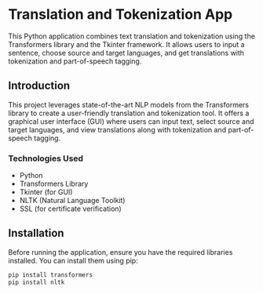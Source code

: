 # Translation and Tokenization App

This Python application combines text translation and tokenization using the Transformers library and the Tkinter framework. It allows users to input a sentence, choose source and target languages, and get translations with tokenization and part-of-speech tagging.

## Introduction

This project leverages state-of-the-art NLP models from the Transformers library to create a user-friendly translation and tokenization tool. It offers a graphical user interface (GUI) where users can input text, select source and target languages, and view translations along with tokenization and part-of-speech tagging.

### Technologies Used

- Python
- Transformers Library
- Tkinter (for GUI)
- NLTK (Natural Language Toolkit)
- SSL (for certificate verification)

## Installation

Before running the application, ensure you have the required libraries installed. You can install them using pip:

```bash
pip install transformers
pip install nltk
